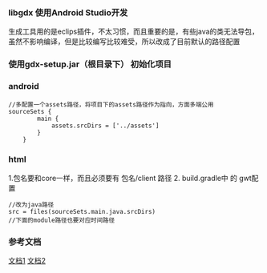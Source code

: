 ### libgdx 使用Android Studio开发
生成工具用的是eclips插件，不太习惯，而且重要的是，有些java的类无法导包，
虽然不影响编译，但是比较编写比较难受，所以改成了目前默认的路径配置

### 使用gdx-setup.jar（根目录下） 初始化项目


### android
```
//多配置一个assets路径，将项目下的assets路径作为指向，方面多端公用
sourceSets {
        main {
            assets.srcDirs = ['../assets']
        }
    }
```

### html
1.包名要和core一样，而且必须要有 包名/client 路径
2. build.gradle中 的 gwt配置 
```
//改为java路径
src = files(sourceSets.main.java.srcDirs)
//下面的module路径也要对应时间路径
```


### 参考文档
[文档1](https://blog.csdn.net/weixin_57846082/category_11276281.html)
[文档2](https://xiets.blog.csdn.net/article/details/50185655?spm=1001.2101.3001.6650.2&utm_medium=distribute.pc_relevant.none-task-blog-2%7Edefault%7EBlogCommendFromBaidu%7ERate-2-50185655-blog-124840083.pc_relevant_3mothn_strategy_recovery&depth_1-utm_source=distribute.pc_relevant.none-task-blog-2%7Edefault%7EBlogCommendFromBaidu%7ERate-2-50185655-blog-124840083.pc_relevant_3mothn_strategy_recovery&utm_relevant_index=5)